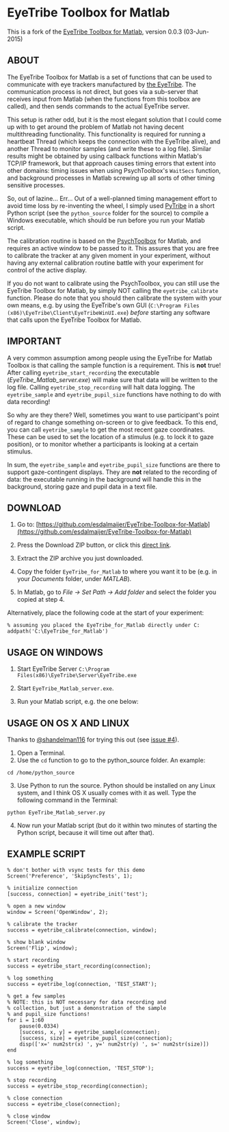 EyeTribe Toolbox for Matlab
===========================

This is a fork of the [EyeTribe Toolbox for Matlab](https://github.com/esdalmaijer/EyeTribe-Toolbox-for-Matlab), version 0.0.3 (03-Jun-2015)


ABOUT
-----

The EyeTribe Toolbox for Matlab is a set of functions that can be used
to communicate with eye trackers manufactured by [the EyeTribe](https://theeyetribe.com/). The
communication process is not direct, but goes via a sub-server that
receives input from Matlab (when the functions from this toolbox are
called), and then sends commands to the actual EyeTribe server.

This setup is rather odd, but it is the most elegant solution that I
could come up with to get around the problem of Matlab not having
decent multithreading functionality. This functionality is required
for running a heartbeat Thread (which keeps the connection with the
EyeTribe alive), and another Thread to monitor samples (and write these
to a log file). Similar results might be obtained by using callback
functions within Matlab's TCP/IP framework, but that approach causes
timing errors that extent into other domains: timing issues when
using PsychToolbox's `WaitSecs` function, and background processes
in Matlab screwing up all sorts of other timing sensitive processes.

So, out of lazine... Err... Out of a well-planned timing management
effort to avoid time loss by re-inventing the wheel, I simply used
[PyTribe](https://github.com/esdalmaijer/PyTribe) in a short Python script (see the `python_source` folder for
the source) to compile a Windows executable, which should be run
before you run your Matlab script.

The calibration routine is based on the [PsychToolbox](https://psychtoolbox.org/HomePage) for Matlab,
and requires an active window to be passed to it. This assures that
you are free to calibrate the tracker at any given moment in your
experiment, without having any external calibration routine battle
with your experiment for control of the active display.

If you do not want to calibrate using the PsychToolbox, you can still
use the EyeTribe Toolbox for Matlab, by simply NOT calling the
`eyetribe_calibrate` function. Please do note that you should then
calibrate the system with your own means, e.g. by using the EyeTribe's
own GUI (`C:\Program Files (x86)\EyeTribe\Client\EyeTribeWinUI.exe`)
*before* starting any software that calls upon the EyeTribe Toolbox
for Matlab.

IMPORTANT
---------

A very common assumption among people using the EyeTribe for Matlab
Toolbox is that calling the sample function is a requirement. This is
**not** true! After calling `eyetribe_start_recording` the executable
(*EyeTribe_Matlab_server.exe*) will make sure that data will be written
to the log file. Calling `eyetribe_stop_recording` will halt data
logging. The `eyetribe_sample` and `eyetribe_pupil_size` functions have
nothing to do with data recording!

So why are they there? Well, sometimes you want to use participant's
point of regard to change something on-screen or to give feedback. To
this end, you can call `eyetribe_sample` to get the most recent gaze
coordinates. These can be used to set the location of a stimulus (e.g.
to lock it to gaze position), or to monitor whether a participants is
looking at a certain stimulus.

In sum, the `eyetribe_sample` and `eyetribe_pupil_size` functions are
there to support gaze-contingent displays. They are **not** related to
the recording of data: the executable running in the background will
handle this in the background, storing gaze and pupil data in a text
file.

DOWNLOAD
--------

1) Go to: [https://github.com/esdalmaijer/EyeTribe-Toolbox-for-Matlab](https://github.com/esdalmaijer/EyeTribe-Toolbox-for-Matlab)

2) Press the Download ZIP button, or click this [direct link](https://github.com/esdalmaijer/EyeTribe-Toolbox-for-Matlab/archive/master.zip).

3) Extract the ZIP archive you just downloaded.

4) Copy the folder `EyeTribe_for_Matlab` to where you want it to be
(e.g. in your *Documents* folder, under *MATLAB*).

5) In Matlab, go to *File -> Set Path -> Add folder* and select
the folder you copied at step 4.

Alternatively, place the following code at the start of your experiment:

~~~ .matlab
% assuming you placed the EyeTribe_for_Matlab directly under C:
addpath('C:\EyeTribe_for_Matlab')
~~~


USAGE ON WINDOWS
----------------

1. Start EyeTribe Server
	`C:\Program Files(x86)\EyeTribe\Server\EyeTribe.exe`

2. Start `EyeTribe_Matlab_server.exe`.

3. Run your Matlab script, e.g. the one below:

USAGE ON OS X AND LINUX
-----------------------

Thanks to [@shandelman116](https://github.com/shandelman116) for trying this out (see [issue #4](https://github.com/esdalmaijer/EyeTribe-Toolbox-for-Matlab/issues/4)).

1. Open a Terminal.
2. Use the `cd` function to go to the python_source folder. An example:
~~~
cd /home/python_source
~~~
3. Use Python to run the source. Python should be installed on any Linux system, and I think OS X usually comes with it as well. Type the following command in the Terminal:
~~~
python EyeTribe_Matlab_server.py
~~~
4. Now run your Matlab script (but do it within two minutes of starting the Python script, because it will time out after that).

EXAMPLE SCRIPT
--------------

~~~ .matlab
% don't bother with vsync tests for this demo
Screen('Preference', 'SkipSyncTests', 1);

% initialize connection
[success, connection] = eyetribe_init('test');

% open a new window
window = Screen('OpenWindow', 2);

% calibrate the tracker
success = eyetribe_calibrate(connection, window);

% show blank window
Screen('Flip', window);

% start recording
success = eyetribe_start_recording(connection);

% log something
success = eyetribe_log(connection, 'TEST_START');

% get a few samples
% NOTE: this is NOT necessary for data recording and
% collection, but just a demonstration of the sample
% and pupil_size functions!
for i = 1:60
    pause(0.0334)
    [success, x, y] = eyetribe_sample(connection);
    [success, size] = eyetribe_pupil_size(connection);
    disp(['x=' num2str(x) ', y=' num2str(y) ', s=' num2str(size)])
end

% log something
success = eyetribe_log(connection, 'TEST_STOP');

% stop recording
success = eyetribe_stop_recording(connection);

% close connection
success = eyetribe_close(connection);

% close window
Screen('Close', window);
~~~
